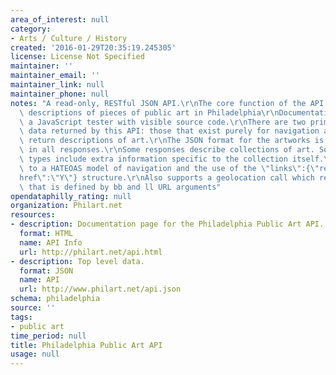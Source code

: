 ```yaml
---
area_of_interest: null
category: 
- Arts / Culture / History
created: '2016-01-29T20:35:19.245305'
license: License Not Specified
maintainer: ''
maintainer_email: ''
maintainer_link: null
maintainer_phone: null
notes: "A read-only, RESTful JSON API.\r\nThe core function of the API is to return\
  \ descriptions of pieces of public art in Philadelphia\r\nDocumentation includes\
  \ a JavaScript tester with visible source code.\r\nThere are two primary types of\
  \ data returned by this API: those that exist purely for navigation and those that\
  \ return descriptions of art.\r\nThe JSON format for the artworks is consistent\
  \ in all responses.\r\nSome responses describe collections of art. Some collection\
  \ types include extra information specific to the collection itself.\r\nMostly conforms\
  \ to a HATEOAS model of navigation and the use of the \"links\":{\"rel\":\"X\",\"\
  href\":\"Y\"} structure.\r\nAlso supports a geolocation call which returns a collection\
  \ that is defined by bb and ll URL arguments"
opendataphilly_rating: null
organization: Philart.net
resources:
- description: Documentation page for the Philadelphia Public Art API.
  format: HTML
  name: API Info
  url: http://philart.net/api.html
- description: Top level data.
  format: JSON
  name: API
  url: http://www.philart.net/api.json
schema: philadelphia
source: ''
tags:
- public art
time_period: null
title: Philadelphia Public Art API
usage: null
---
```


